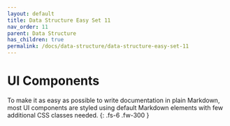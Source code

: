 ```yaml
---
layout: default
title: Data Structure Easy Set 11
nav_order: 11
parent: Data Structure
has_children: true
permalink: /docs/data-structure/data-structure-easy-set-11
---
```


# UI Components

To make it as easy as possible to write documentation in plain Markdown, most UI components are styled using default Markdown elements with few additional CSS classes needed.
{: .fs-6 .fw-300 }

